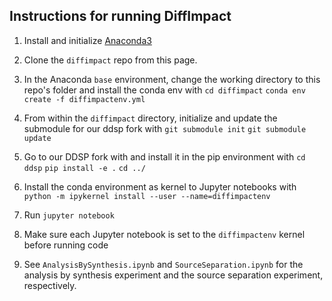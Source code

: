  ## Instructions for running DiffImpact
 1. Install and initialize [Anaconda3](https://docs.anaconda.com/anaconda/install/linux/)
 2. Clone the `diffimpact` repo from this page.
 3. In the Anaconda `base` environment, change the working directory to this repo's folder and install the conda env with
`cd diffimpact`
`conda env create -f diffimpactenv.yml`
  
 5. From within the `diffimpact` directory, initialize and update the submodule for our ddsp fork with
 `git submodule init`
 `git submodule update`
 6. Go to our DDSP fork with and install it in the pip environment with
 `cd ddsp`
 `pip install -e .`
 `cd ../`
 8. Install the conda environment as kernel to Jupyter notebooks with
  `python -m ipykernel install --user --name=diffimpactenv`
 9. Run `jupyter notebook`
 10. Make sure each Jupyter notebook is set to the `diffimpactenv` kernel before running code 
 11. See `AnalysisBySynthesis.ipynb` and `SourceSeparation.ipynb` for the analysis by synthesis experiment and the source separation experiment, respectively.